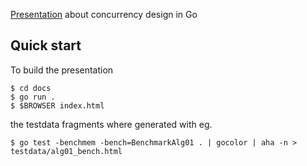 [Presentation](https://preferit.github.io/main) about concurrency design in Go

## Quick start

To build the presentation

    $ cd docs
    $ go run .
    $ $BROWSER index.html

the testdata fragments where generated with eg.

    $ go test -benchmem -bench=BenchmarkAlg01 . | gocolor | aha -n > testdata/alg01_bench.html

